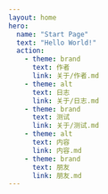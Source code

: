 ```yaml
---
layout: home
hero:
  name: "Start Page"
  text: "Hello World!"
  action:
    - theme: brand
      text: 作者
      link: 关于/作者.md
    - theme: alt
      text: 日志
      link: 关于/日志.md
    - theme: brand
      text: 测试
      link: 关于/测试.md
    - theme: alt
      text: 内容
      link: 内容.md
    - theme: brand
      text: 朋友
      link: 朋友.md
---
```


<script setup>
import { defineClientComponent } from 'vitepress'

const Effect = defineClientComponent(() => {
  return import('./components/Effect.vue')
})
</script>

<ClientOnly>
  <Effect/>
</ClientOnly>
